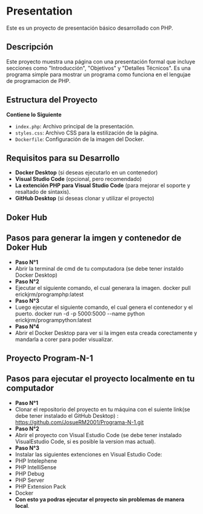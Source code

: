 # Presentation
Este es un proyecto de presentación básico desarrollado con PHP. 

## Descripción
Este proyecto muestra una página con una presentación formal que incluye secciones como "Introducción", "Objetivos" y "Detalles Técnicos".
Es una programa simple para mostrar un programa como funciona en el lengujae de programacion de PHP.

## Estructura del Proyecto
 **Contiene lo Siguiente**
- `index.php`: Archivo principal de la presentación.
- `styles.css`: Archivo CSS para la estilización de la página.
- `Dockerfile`: Configuración de la imagen del Docker.

## Requisitos para su Desarrollo
- **Docker Desktop** (si deseas ejecutarlo en un contenedor)
- **Visual Studio Code** (opcional, pero recomendado)
- **La extención PHP para Visual Studio Code** (para mejorar el soporte y resaltado de sintaxis).
- **GitHub Desktop** (si deseas clonar y utilizar el proyecto)
  
## Doker Hub
## Pasos para generar la imgen y contenedor de Doker Hub
- **Paso N°1**
- Abrir la terminal de cmd de tu computadora (se debe tener instaldo Docker Desktop)
- **Paso N°2**
- Ejecutar el siguiente comando, el cual generara la imagen.
  docker pull erickjrm/programphp:latest
- **Paso N°3**
- Luego ejecutar el siguiente comando, el cual genera el contenedor y el puerto.
  docker run -d -p 5000:5000 --name python erickjrm/programpython:latest
- **Paso N°4** 
- Abrir el Docker Desktop para ver si la imgen esta creada corectamente y mandarla a corer para poder visualizar.
  
## Proyecto Program-N-1
## Pasos para ejecutar el proyecto localmente en tu computador
- **Paso N°1**
- Clonar el repositorio del proyecto en tu máquina con el suiente link(se debe tener instalado el GitHub Desktop) :
   https://github.com/JosueRM2001/Programa-N-1.git
- **Paso N°2**
- Abrir el proyecto con Visual Estudio Code (se debe tener instalado VisualEstudio Code, si es posible la version mas actual).
- **Paso N°3**
- Instalar las siguientes extenciones en Visual Estudio Code:
- PHP Intelephene
- PHP IntelliSense
- PHP Debug
- PHP Server
- PHP Extension Pack
- Docker
- **Con esto ya podras ejecutar el proyecto sin problemas de manera local**.
    
